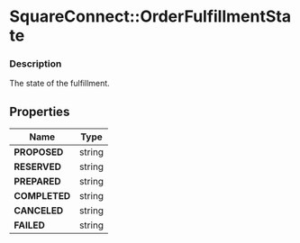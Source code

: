 # SquareConnect::OrderFulfillmentState

### Description

The state of the fulfillment.

## Properties
Name | Type
------------ | -------------
**PROPOSED** | string
**RESERVED** | string
**PREPARED** | string
**COMPLETED** | string
**CANCELED** | string
**FAILED** | string


